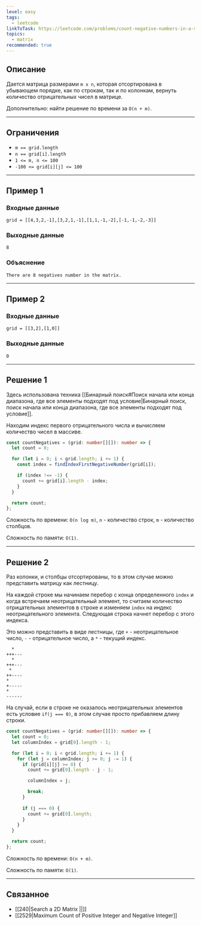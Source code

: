 ```yaml
---
level: easy
tags:
  - leetcode
linkToTask: https://leetcode.com/problems/count-negative-numbers-in-a-sorted-matrix/description/
topics:
  - matrix
recommended: true
---
```

## Описание

Дается матрица размерами `m x n`, которая отсортирована в убывающем порядке, как по строкам, так и по колонкам, вернуть количество отрицательных чисел в матрице.

Дополнительно: найти решение по времени за `O(n + m)`.

---
## Ограничения

- `m == grid.length`
- `n == grid[i].length`
- `1 <= m, n <= 100`
- `-100 <= grid[i][j] <= 100`

---
## Пример 1

### Входные данные

```
grid = [[4,3,2,-1],[3,2,1,-1],[1,1,-1,-2],[-1,-1,-2,-3]]
```
### Выходные данные

```
8
```
### Объяснение

```
There are 8 negatives number in the matrix.
```

---
## Пример 2

### Входные данные

```
grid = [[3,2],[1,0]]
```
### Выходные данные

```
0
```

---
## Решение 1

Здесь использована техника [[Бинарный поиск#Поиск начала или конца диапазона, где все элементы подходят под условие|Бинарный поиск, поиск начала или конца диапазона, где все элементы подходят под условие]].

Находим индекс первого отрицательного числа и вычисляем количество чисел в массиве. 

```typescript
const countNegatives = (grid: number[][]): number => {
  let count = 0;

  for (let i = 0; i < grid.length; i += 1) {
    const index = findIndexFirstNegativeNumber(grid[i]);

    if (index !== -1) {
      count += grid[i].length - index;
    }
  }

  return count;
};
```

Сложность по времени: `O(n log m)`, `n` - количество строк, `m` - количество столбцов.

Сложность по памяти: `O(1)`.

---
## Решение 2

Раз колонки, и столбцы отсортированы, то в этом случае можно представить матрицу как лестницу.

На каждой строке мы начинаем перебор с конца определенного `index` и когда встречаем неотрицательный элемент, то считаем количество отрицательных элементов в строке и изменяем `index` на индекс неотрицательного элемента. Следующая строка начнет перебор с этого индекса.

Это можно представить в виде лестницы, где `+` - неотрицательное число, `-` - отрицательное число, а `*` - текущий индекс.

```
  *
+++---
  *
+++---
 *
++----
*
+-----
*
------
```

На случай, если в строке не оказалось неотрицательных элементов есть условие `if(j === 0)`, в этом случае просто прибавляем длину строки.

```typescript
const countNegatives = (grid: number[][]): number => {
  let count = 0;
  let columnIndex = grid[0].length - 1;

  for (let i = 0; i < grid.length; i += 1) {
    for (let j = columnIndex; j >= 0; j -= 1) {
      if (grid[i][j] >= 0) {
        count += grid[0].length - j - 1;

        columnIndex = j;

        break;
      } 
      
      if (j === 0) {
        count += grid[0].length;
      }
    } 
  }

  return count;
};
```

Сложность по времени: `O(n + m)`.

Сложность по памяти: `O(1)`.

---
## Связанное

- [[240|Search a 2D Matrix ||]]
- [[2529|Maximum Count of Positive Integer and Negative Integer]]